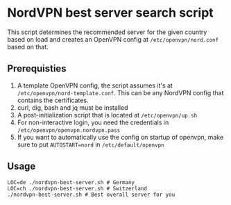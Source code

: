 # NordVPN best server search script

This script determines the recommended server for the given country based on load and creates an OpenVPN config at `/etc/openvpn/nord.conf` based on that.

## Prerequisties
1. A template OpenVPN config, the script assumes it's at `/etc/openvpn/nord-template.conf`. This can be any NordVPN config that contains the certificates.
2. curl, dig, bash and jq must be installed
3. A post-initialization script that is located at `/etc/openvpn/up.sh` 
4. For non-interactive login, you need the credentials in `/etc/openvpn/openvpn.nordvpn.pass`
5. If you want to automatically use the config on startup of openvpn, make sure to put `AUTOSTART=nord` in `/etc/default/openvpn`

## Usage
```shell script
LOC=de ./nordvpn-best-server.sh # Germany
LOC=ch ./nordvpn-best-server.sh # Switzerland
./nordvpn-best-server.sh # Best overall server for you 
```